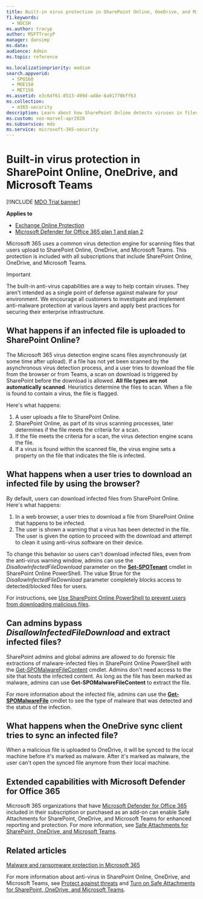 ```yaml
---
title: Built-in virus protection in SharePoint Online, OneDrive, and Microsoft Teams
f1.keywords: 
  - NOCSH
ms.author: tracyp
author: MSFTTracyP
manager: dansimp
ms.date: 
audience: Admin
ms.topic: reference

ms.localizationpriority: medium
search.appverid: 
  - SPO160
  - MOE150
  - MET150
ms.assetid: e3c6df61-8513-499d-ad8e-8a91770bff63
ms.collection: 
  - m365-security
description: Learn about how SharePoint Online detects viruses in files that users upload and prevents users from downloading or syncing the files.
ms.custom: seo-marvel-apr2020
ms.subservice: mdo
ms.service: microsoft-365-security
---
```


# Built-in virus protection in SharePoint Online, OneDrive, and Microsoft Teams

[!INCLUDE [MDO Trial banner](../includes/mdo-trial-banner.md)]

**Applies to**
- [Exchange Online Protection](exchange-online-protection-overview.md)
- [Microsoft Defender for Office 365 plan 1 and plan 2](defender-for-office-365.md)

Microsoft 365 uses a common virus detection engine for scanning files that users upload to SharePoint Online, OneDrive, and Microsoft Teams. This protection is included with all subscriptions that include SharePoint Online, OneDrive, and Microsoft Teams.

> [!IMPORTANT]
> The built-in anti-virus capabilities are a way to help contain viruses. They aren't intended as a single point of defense against malware for your environment. We encourage all customers to investigate and implement anti-malware protection at various layers and apply best practices for securing their enterprise infrastructure. 

## What happens if an infected file is uploaded to SharePoint Online?

The Microsoft 365 virus detection engine scans files asynchronously (at some time after upload). If a file has not yet been scanned by the asynchronous virus detection process, and a user tries to download the file from the browser or from Teams, a scan on download is triggered by SharePoint before the download is allowed. **All file types are not automatically scanned**. Heuristics determine the files to scan. When a file is found to contain a virus, the file is flagged. 

Here's what happens:

1. A user uploads a file to SharePoint Online.
2. SharePoint Online, as part of its virus scanning processes, later determines if the file meets the criteria for a scan.
3. If the file meets the criteria for a scan, the virus detection engine scans the file.
4. If a virus is found within the scanned file, the virus engine sets a property on the file that indicates the file is infected.

## What happens when a user tries to download an infected file by using the browser?

By default, users can download infected files from SharePoint Online. Here's what happens:

1. In a web browser, a user tries to download a file from SharePoint Online that happens to be infected.
2. The user is shown a warning that a virus has been detected in the file. The user is given the option to proceed with the download and attempt to clean it using anti-virus software on their device.

To change this behavior so users can't download infected files, even from the anti-virus warning window, admins can use the *DisallowInfectedFileDownload* parameter on the **[Set-SPOTenant](/powershell/module/sharepoint-online/Set-SPOTenant)** cmdlet in SharePoint Online PowerShell. The value $true for the *DisallowInfectedFileDownload* parameter completely blocks access to detected/blocked files for users.

For instructions, see [Use SharePoint Online PowerShell to prevent users from downloading malicious files](safe-attachments-for-spo-odfb-teams-configure.md#step-2-recommended-use-sharepoint-online-powershell-to-prevent-users-from-downloading-malicious-files).

## Can admins bypass *DisallowInfectedFileDownload* and extract infected files?

SharePoint admins and global admins are allowed to do forensic file extractions of malware-infected files in SharePoint Online PowerShell with the [Get-SPOMalwareFileContent](/powershell/module/sharepoint-online/get-spomalwarefilecontent) cmdlet. Admins don't need access to the site that hosts the infected content. As long as the file has been marked as malware, admins can use **Get-SPOMalwareFileContent** to extract the file. 

For more information about the infected file, admins can use the **[Get-SPOMalwareFile](/powershell/module/sharepoint-online/get-spomalwarefile)** cmdlet to see the type of malware that was detected and the status of the infection. 

## What happens when the OneDrive sync client tries to sync an infected file?

When a malicious file is uploaded to OneDrive, it will be synced to the local machine before it's marked as malware. After it's marked as malware, the user can't open the synced file anymore from their local machine.

## Extended capabilities with Microsoft Defender for Office 365

Microsoft 365 organizations that have [Microsoft Defender for Office 365](defender-for-office-365.md) included in their subscription or purchased as an add-on can enable Safe Attachments for SharePoint, OneDrive, and Microsoft Teams for enhanced reporting and protection. For more information, see [Safe Attachments for SharePoint, OneDrive, and Microsoft Teams](safe-attachments-for-spo-odfb-teams-about.md).

## Related articles

[Malware and ransomware protection in Microsoft 365](/compliance/assurance/assurance-malware-and-ransomware-protection)

For more information about anti-virus in SharePoint Online, OneDrive, and Microsoft Teams, see [Protect against threats](protect-against-threats.md) and [Turn on Safe Attachments for SharePoint, OneDrive, and Microsoft Teams](safe-attachments-for-spo-odfb-teams-configure.md).

